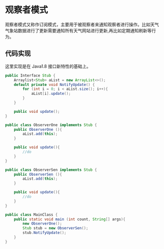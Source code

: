 # 观察者模式

观察者模式又称作订阅模式，主要用于被观察者来通知观察者进行操作。比如天气气象站数据进行了更新需要通知所有天气网站进行更新,再比如定期通知刷新等行为。

## 代码实现
这里实现是在 Java1.8 接口新特性的基础上。

```java
public Interface Stub {
    Arraylist<Stub> aList = new ArrayList<>();
    default private void NotifyUpdate() {
        for (int i = 0; i < aList.size(); i++){
            aList[i].update();
        }
    }

    public void update();
}

public class ObserverOne implements Stub {
    public ObserverOne (){
        aList.add(this);
    }

    public void update(){
        //do
    }
}

public class ObserverSen implements Stub {
    public ObserverSen (){
        aList.add(this);
    }

    public void update(){
        //do
    }
}

public class MainClass {
    public static void main (int count, String[] args){
        new ObserverOne();
        Stub stub = new ObserverSen();
        stub.NotifyUpdate();
    }
}
```
